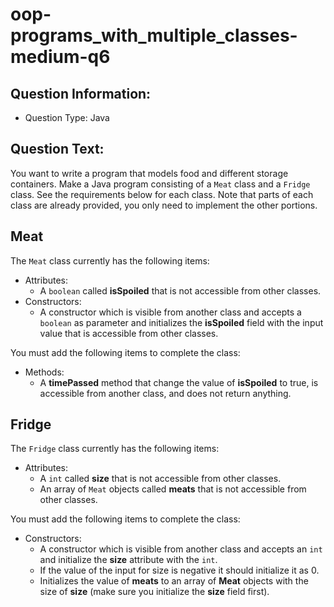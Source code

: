 # oop-programs_with_multiple_classes-medium-q6

## Question Information:

- Question Type: Java

## Question Text:

You want to write a program that models food and different storage containers. Make a Java program consisting of
a `Meat` class and a `Fridge` class. See the requirements below for each class. Note that parts of each class are
already provided, you only need to implement the other portions.

## Meat

The `Meat` class currently has the following items:

- Attributes:
    - A `boolean` called **isSpoiled** that is not accessible from other classes.
- Constructors:
    - A constructor which is visible from another class and accepts a `boolean` as parameter
      and initializes the **isSpoiled** field with the input value that is accessible from other classes.

You must add the following items to complete the class:

- Methods:
    - A **timePassed** method that change the value of **isSpoiled** to true, is accessible from another class,
      and does not return anything.

## Fridge

The `Fridge` class currently has the following items:

- Attributes:
    - A `int` called **size** that is not accessible from other classes.
    - An array of `Meat` objects called **meats** that is not accessible from other classes.

You must add the following items to complete the class:

- Constructors:
    - A constructor which is visible from another class and accepts an `int`
      and initialize the **size** attribute with the `int`.
    - If the value of the input for size is negative it should initialize it as 0.
    - Initializes the value of **meats** to an array of **Meat** objects with the size of **size** (make sure
      you initialize the **size** field first).
